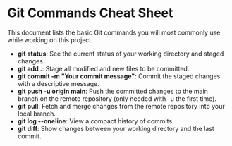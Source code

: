 # Git Commands Cheat Sheet

This document lists the basic Git commands you will most commonly use while working on this project.

- **git status**: See the current status of your working directory and staged changes.
- **git add .**: Stage all modified and new files to be committed.
- **git commit -m "Your commit message"**: Commit the staged changes with a descriptive message.
- **git push -u origin main**: Push the committed changes to the main branch on the remote repository (only needed with -u the first time).
- **git pull**: Fetch and merge changes from the remote repository into your local branch.
- **git log --oneline**: View a compact history of commits.
- **git diff**: Show changes between your working directory and the last commit.
